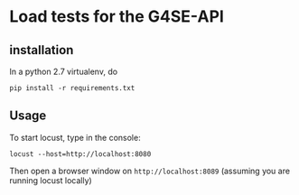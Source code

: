 # Load tests for the G4SE-API

## installation

In a python 2.7 virtualenv, do

```
pip install -r requirements.txt
```

## Usage

To start locust, type in the console:

```
locust --host=http://localhost:8080
```

Then open a browser window on `http://localhost:8089`
(assuming you are running locust locally)
